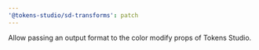 ```yaml
---
'@tokens-studio/sd-transforms': patch
---
```


Allow passing an output format to the color modify props of Tokens Studio.
